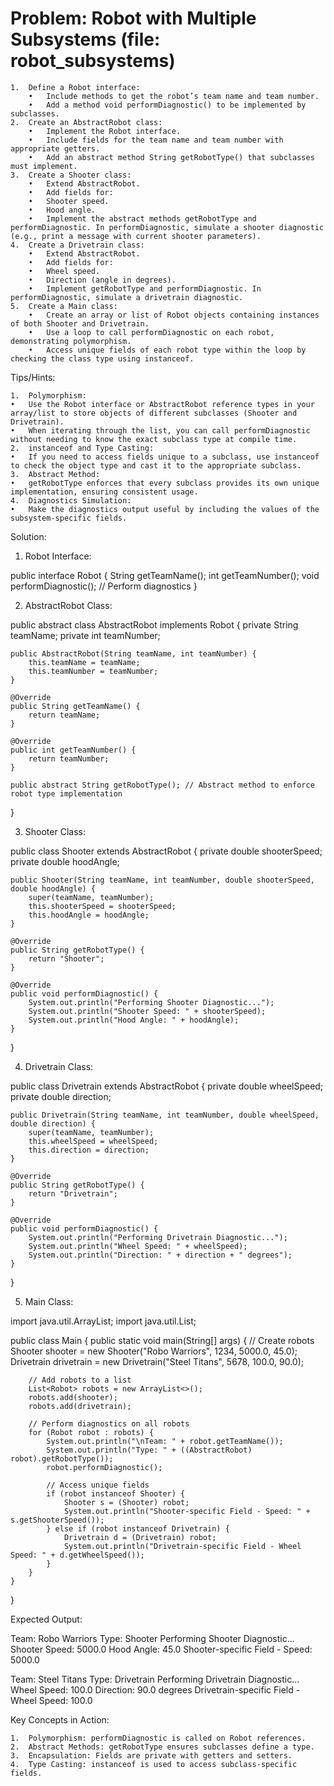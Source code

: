 # Problem: Robot with Multiple Subsystems (file: robot_subsystems)

	1.	Define a Robot interface:
        •	Include methods to get the robot’s team name and team number.
        •	Add a method void performDiagnostic() to be implemented by subclasses.
	2.	Create an AbstractRobot class:
        •	Implement the Robot interface.
        •	Include fields for the team name and team number with appropriate getters.
        •	Add an abstract method String getRobotType() that subclasses must implement.
	3.	Create a Shooter class:
        •	Extend AbstractRobot.
        •	Add fields for:
        •	Shooter speed.
        •	Hood angle.
        •	Implement the abstract methods getRobotType and performDiagnostic. In performDiagnostic, simulate a shooter diagnostic (e.g., print a message with current shooter parameters).
	4.	Create a Drivetrain class:
        •	Extend AbstractRobot.
        •	Add fields for:
        •	Wheel speed.
        •	Direction (angle in degrees).
        •	Implement getRobotType and performDiagnostic. In performDiagnostic, simulate a drivetrain diagnostic.
	5.	Create a Main class:
	    •	Create an array or list of Robot objects containing instances of both Shooter and Drivetrain.
	    •	Use a loop to call performDiagnostic on each robot, demonstrating polymorphism.
	    •	Access unique fields of each robot type within the loop by checking the class type using instanceof.

Tips/Hints:

	1.	Polymorphism:
	•	Use the Robot interface or AbstractRobot reference types in your array/list to store objects of different subclasses (Shooter and Drivetrain).
	•	When iterating through the list, you can call performDiagnostic without needing to know the exact subclass type at compile time.
	2.	instanceof and Type Casting:
	•	If you need to access fields unique to a subclass, use instanceof to check the object type and cast it to the appropriate subclass.
	3.	Abstract Method:
	•	getRobotType enforces that every subclass provides its own unique implementation, ensuring consistent usage.
	4.	Diagnostics Simulation:
	•	Make the diagnostics output useful by including the values of the subsystem-specific fields.

Solution:

1. Robot Interface:

public interface Robot {
    String getTeamName();
    int getTeamNumber();
    void performDiagnostic(); // Perform diagnostics
}

2. AbstractRobot Class:

public abstract class AbstractRobot implements Robot {
    private String teamName;
    private int teamNumber;

    public AbstractRobot(String teamName, int teamNumber) {
        this.teamName = teamName;
        this.teamNumber = teamNumber;
    }

    @Override
    public String getTeamName() {
        return teamName;
    }

    @Override
    public int getTeamNumber() {
        return teamNumber;
    }

    public abstract String getRobotType(); // Abstract method to enforce robot type implementation
}

3. Shooter Class:

public class Shooter extends AbstractRobot {
    private double shooterSpeed;
    private double hoodAngle;

    public Shooter(String teamName, int teamNumber, double shooterSpeed, double hoodAngle) {
        super(teamName, teamNumber);
        this.shooterSpeed = shooterSpeed;
        this.hoodAngle = hoodAngle;
    }

    @Override
    public String getRobotType() {
        return "Shooter";
    }

    @Override
    public void performDiagnostic() {
        System.out.println("Performing Shooter Diagnostic...");
        System.out.println("Shooter Speed: " + shooterSpeed);
        System.out.println("Hood Angle: " + hoodAngle);
    }
}

4. Drivetrain Class:

public class Drivetrain extends AbstractRobot {
    private double wheelSpeed;
    private double direction;

    public Drivetrain(String teamName, int teamNumber, double wheelSpeed, double direction) {
        super(teamName, teamNumber);
        this.wheelSpeed = wheelSpeed;
        this.direction = direction;
    }

    @Override
    public String getRobotType() {
        return "Drivetrain";
    }

    @Override
    public void performDiagnostic() {
        System.out.println("Performing Drivetrain Diagnostic...");
        System.out.println("Wheel Speed: " + wheelSpeed);
        System.out.println("Direction: " + direction + " degrees");
    }
}

5. Main Class:

import java.util.ArrayList;
import java.util.List;

public class Main {
    public static void main(String[] args) {
        // Create robots
        Shooter shooter = new Shooter("Robo Warriors", 1234, 5000.0, 45.0);
        Drivetrain drivetrain = new Drivetrain("Steel Titans", 5678, 100.0, 90.0);

        // Add robots to a list
        List<Robot> robots = new ArrayList<>();
        robots.add(shooter);
        robots.add(drivetrain);

        // Perform diagnostics on all robots
        for (Robot robot : robots) {
            System.out.println("\nTeam: " + robot.getTeamName());
            System.out.println("Type: " + ((AbstractRobot) robot).getRobotType());
            robot.performDiagnostic();

            // Access unique fields
            if (robot instanceof Shooter) {
                Shooter s = (Shooter) robot;
                System.out.println("Shooter-specific Field - Speed: " + s.getShooterSpeed());
            } else if (robot instanceof Drivetrain) {
                Drivetrain d = (Drivetrain) robot;
                System.out.println("Drivetrain-specific Field - Wheel Speed: " + d.getWheelSpeed());
            }
        }
    }
}

Expected Output:

Team: Robo Warriors
Type: Shooter
Performing Shooter Diagnostic...
Shooter Speed: 5000.0
Hood Angle: 45.0
Shooter-specific Field - Speed: 5000.0

Team: Steel Titans
Type: Drivetrain
Performing Drivetrain Diagnostic...
Wheel Speed: 100.0
Direction: 90.0 degrees
Drivetrain-specific Field - Wheel Speed: 100.0

Key Concepts in Action:

	1.	Polymorphism: performDiagnostic is called on Robot references.
	2.	Abstract Methods: getRobotType ensures subclasses define a type.
	3.	Encapsulation: Fields are private with getters and setters.
	4.	Type Casting: instanceof is used to access subclass-specific fields.